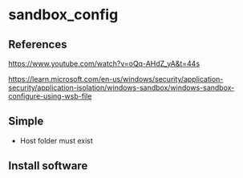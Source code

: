 # sandbox_config

## References

https://www.youtube.com/watch?v=oQq-AHdZ_yA&t=44s

https://learn.microsoft.com/en-us/windows/security/application-security/application-isolation/windows-sandbox/windows-sandbox-configure-using-wsb-file

## Simple

- Host folder must exist

## Install software


